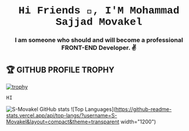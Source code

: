 ## <h1 align=" center" style="font-family: 'Courier New', monospace;">Hi Friends 👋, I'M Mohammad Sajjad Movakel</h1>

**<h3 align="center">I am someone who should and will become a professional FRONT-END Developer. ✌️</h3>**


 ##  <h2>🏆 GITHUB PROFILE TROPHY</h2>
[![trophy](https://github-profile-trophy.vercel.app/?username=S-Movakel)](https://github.com/S-Movakel/github-profile-trophy)

<span style="font-family: 'Courier New', monospace; color: 'red">HI</span>

![S-Movakel GitHub stats](https://github-readme-stats.vercel.app/api?username=S-Movakel&show_icons=true&theme=transparent)
![Top Languages](https://github-readme-stats.vercel.app/api/top-langs/?username=S-Movakel&layout=compact&theme=transparent width="1200")

<!--
**S-Movakel/S-Movakel** is a ✨ _special_ ✨ repository because its `README.md` (this file) appears on your GitHub profile.

Here are some ideas to get you started:

- 🔭 I’m currently working on ...
- 🌱 I’m currently learning ...
- 👯 I’m looking to collaborate on ...
- 🤔 I’m looking for help with ...
- 💬 Ask me about ...
- 📫 How to reach me: ...
- 😄 Pronouns: ...
- ⚡ Fun fact: ...
-->
